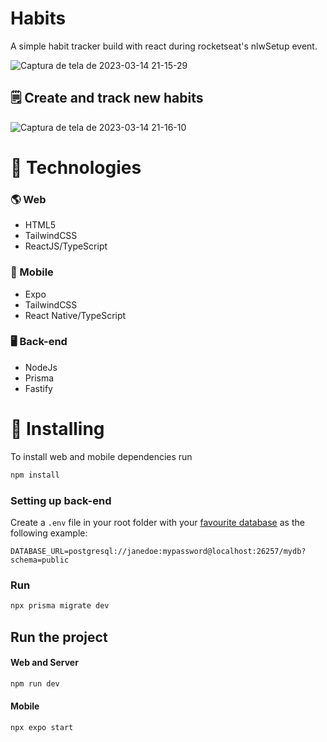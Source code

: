 # Habits
 A simple habit tracker build with react during rocketseat's nlwSetup event.
 
![Captura de tela de 2023-03-14 21-15-29](https://user-images.githubusercontent.com/35979271/225182936-cf3128f8-8116-4870-a70f-d5f76d0f67e2.png)
## 🗒️ Create and track new habits
![Captura de tela de 2023-03-14 21-16-10](https://user-images.githubusercontent.com/35979271/225183452-e5348cc2-39f1-4e8b-8f37-344d5c7b52fe.png)

# 🚀 Technologies

### 🌎 Web
- HTML5
- TailwindCSS
- ReactJS/TypeScript

### 📱 Mobile
- Expo
- TailwindCSS
- React Native/TypeScript

### 🖥️ Back-end
- NodeJs
- Prisma
- Fastify

# 🌟 Installing
To install web and mobile dependencies run
```bash
npm install
```

### Setting up back-end
Create a `.env` file in your root folder with your [favourite database](https://www.prisma.io/docs/reference/database-reference/connection-urls) as the following example:

`DATABASE_URL=postgresql://janedoe:mypassword@localhost:26257/mydb?schema=public`
### Run 
```bash
npx prisma migrate dev
```
## Run the project

#### Web and Server
```bash
npm run dev
```
#### Mobile
```bash
npx expo start
```
